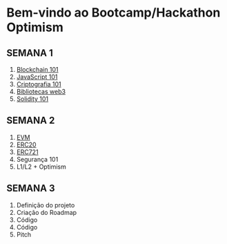 # Bem-vindo ao Bootcamp/Hackathon Optimism

## SEMANA 1

1. [Blockchain 101](./week1/day1/README.md)
2. [JavaScript 101](./week1/day2/README.md)
3. [Criptografia 101](./week1/day3/README.md)
4. [Bibliotecas web3](./week1/day4/README.md)
5. [Solidity 101](./week1/day5/README.md)

## SEMANA 2

1. [EVM](./week2/day1/README.md)
2. [ERC20](./week2/day2/README.md)
3. [ERC721](./week2/day3/README.md)
4. Segurança 101
5. L1/L2 + Optimism

## SEMANA 3

1. Definição do projeto
2. Criação do Roadmap
3. Código
4. Código
5. Pitch

